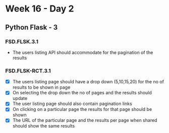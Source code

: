 # Week 16 - Day 2

## Python Flask - 3

### FSD.FLSK.3.1

- The users listing API should accommodate for the pagination of the results

### FSD.FLSK-RCT.3.1

- [x] The users listing page should have a drop down (5,10,15,20) for the no of results to be shown in page
- [x] On selecting the drop down the no of pages and the results should update
- [x] The user listing page should also contain pagination links
- [x] On clicking on a particular page the results for that page should be shown
- [x] The URL of the particular page and the results per page when shared should show the same results
